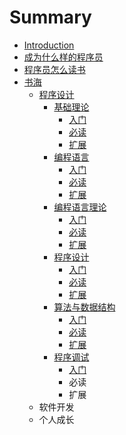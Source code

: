 # Summary

* [Introduction](README.md)
* [成为什么样的程序员](cheng-wei-shi-yao-yang-de-cheng-xu-yuan.md)
* [程序员怎么读书](cheng-xu-yuan-zen-yao-du-shu.md)
* [书海](shu-hai.md)
  * [程序设计](shu-hai/cheng-xu-she-ji.md)
    * [基础理论](shu-hai/cheng-xu-she-ji/ji-chu-li-lun.md)
      * [入门](shu-hai/cheng-xu-she-ji/ji-chu-li-lun/ru-men.md)
      * [必读](shu-hai/cheng-xu-she-ji/ji-chu-li-lun/bi-du.md)
      * [扩展](shu-hai/cheng-xu-she-ji/ji-chu-li-lun/kuo-zhan.md)
    * [编程语言](shu-hai/cheng-xu-she-ji/bian-cheng-yu-yan.md)
      * [入门](shu-hai/cheng-xu-she-ji/bian-cheng-yu-yan/ru-men.md)
      * [必读](shu-hai/cheng-xu-she-ji/bian-cheng-yu-yan/bi-du.md)
      * [扩展](shu-hai/cheng-xu-she-ji/bian-cheng-yu-yan/kuo-zhan.md)
    * [编程语言理论 ](shu-hai/cheng-xu-she-ji/bian-cheng-yu-yan-li-lun.md)
      * [入门](shu-hai/cheng-xu-she-ji/ru-men.md)
      * [必读](shu-hai/cheng-xu-she-ji/bi-du.md)
      * [扩展](shu-hai/cheng-xu-she-ji/kuo-zhan.md)
    * [程序设计](shu-hai/cheng-xu-she-ji/cheng-xu-she-ji.md)
      * [入门](shu-hai/cheng-xu-she-ji/cheng-xu-she-ji/ru-men.md)
      * [必读](shu-hai/cheng-xu-she-ji/cheng-xu-she-ji/bi-du.md)
      * [扩展](shu-hai/cheng-xu-she-ji/cheng-xu-she-ji/kuo-zhan.md)
    * [算法与数据结构](shu-hai/cheng-xu-she-ji/suan-fa-yu-shu-ju-jie-gou.md)
      * [入门](shu-hai/cheng-xu-she-ji/suan-fa-yu-shu-ju-jie-gou/ru-men.md)
      * [必读](shu-hai/cheng-xu-she-ji/suan-fa-yu-shu-ju-jie-gou/bi-du.md)
      * [扩展](shu-hai/cheng-xu-she-ji/suan-fa-yu-shu-ju-jie-gou/kuo-zhan.md)
    * [程序调试](shu-hai/cheng-xu-she-ji/cheng-xu-diao-shi.md)
      * [入门](shu-hai/cheng-xu-she-ji/cheng-xu-diao-shi/ru-men.md)
      * 必读
      * 扩展
  * 软件开发
  * 个人成长

